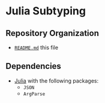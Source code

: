 # Julia Subtyping

## Repository Organization

* [`README.md`](README.md) this file

## Dependencies

* [Julia](https://julialang.org/) with the following packages:
  - `JSON`
  - `ArgParse`